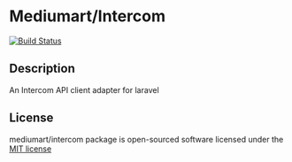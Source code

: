 # Mediumart/Intercom

[![Build Status](https://travis-ci.org/mediumart/intercom.svg?branch=master)](https://travis-ci.org/mediumart/intercom)

## Description

An Intercom API client adapter for laravel

## License

mediumart/intercom package is open-sourced software licensed under the [MIT license](http://opensource.org/licenses/MIT)